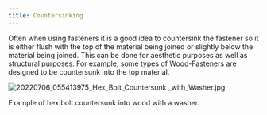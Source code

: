 ```yaml
---
title: Countersinking
---
```


Often when using fasteners it is a good idea to countersink the fastener so it is either flush with the top of the material being joined or slightly below the material being joined. This can be done for aesthetic purposes as well as structural purposes. For example, some types of [Wood-Fasteners](../Wood-Fasteners.md) are designed to be countersunk into the top material.

![20220706_055413975_Hex_Bolt_Countersunk _with_Washer.jpg](../20220706_055413975_Hex_Bolt_Countersunk%20_with_Washer.jpg)

Example of hex bolt countersunk into wood with a washer.
